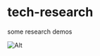 # tech-research
some research demos


![Alt](https://repobeats.axiom.co/api/embed/af98eacd7117a1c14bea1aee13d58fbb22850966.svg "Repobeats analytics image")
